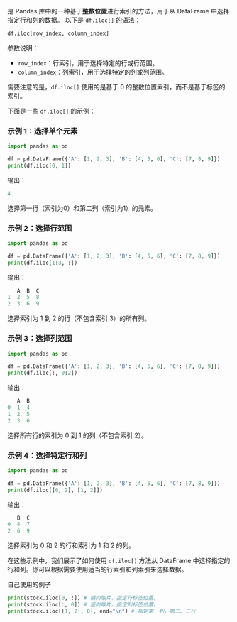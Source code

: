 是 Pandas 库中的一种基于**整数位置**进行索引的方法，用于从 DataFrame 中选择指定行和列的数据。
以下是 `df.iloc[]` 的语法：
```python
df.iloc[row_index, column_index]
```
参数说明：
- `row_index`：行索引，用于选择特定的行或行范围。
- `column_index`：列索引，用于选择特定的列或列范围。

需要注意的是，`df.iloc[]` 使用的是基于 0 的整数位置索引，而不是基于标签的索引。

下面是一些 `df.iloc[]` 的示例：

### 示例 1：选择单个元素
```python
import pandas as pd

df = pd.DataFrame({'A': [1, 2, 3], 'B': [4, 5, 6], 'C': [7, 8, 9]})
print(df.iloc[0, 1])
```
输出：
```python
4
```
选择第一行（索引为0）和第二列（索引为1）的元素。

### 示例 2：选择行范围
```python
import pandas as pd

df = pd.DataFrame({'A': [1, 2, 3], 'B': [4, 5, 6], 'C': [7, 8, 9]})
print(df.iloc[1:3, :])
```
输出：
```python
   A  B  C
1  2  5  8
2  3  6  9
```
选择索引为 1 到 2 的行（不包含索引 3）的所有列。

### 示例 3：选择列范围
```python
import pandas as pd

df = pd.DataFrame({'A': [1, 2, 3], 'B': [4, 5, 6], 'C': [7, 8, 9]})
print(df.iloc[:, 0:2])
```
输出：
```python
   A  B
0  1  4
1  2  5
2  3  6
```
选择所有行的索引为 0 到 1 的列（不包含索引 2）。

### 示例 4：选择特定行和列
```python
import pandas as pd

df = pd.DataFrame({'A': [1, 2, 3], 'B': [4, 5, 6], 'C': [7, 8, 9]})
print(df.iloc[[0, 2], [1, 2]])
```
输出：
```python
   B  C
0  4  7
2  6  9
```
选择索引为 0 和 2 的行和索引为 1 和 2 的列。

在这些示例中，我们展示了如何使用 `df.iloc[]` 方法从 DataFrame 中选择指定的行和列。你可以根据需要使用适当的行索引和列索引来选择数据。

自己使用的例子
```python
print(stock.iloc[0, :]) # 横向取片，指定行标签位置。  
print(stock.iloc[:, 0]) # 竖向取片，指定列标签位置。  
print(stock.iloc[[1, 2], 0], end="\n") # 指定第一列，第二、三行
```